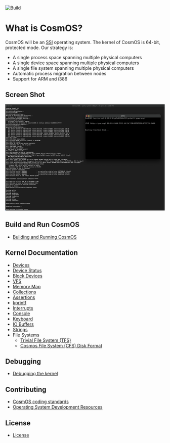 ![Build](../../workflows/Build/badge.svg)

# What is CosmOS?

CosmOS will be an [SSI](https://en.wikipedia.org/wiki/Single_system_image) operating system. The kernel of CosmOS is 64-bit, protected mode. Our strategy is:

- A single process space spanning multiple physical computers
- A single device space spanning multiple physical computers
- A single file system spanning multiple physical computers
- Automatic process migration between nodes
- Support for ARM and i386

## Screen Shot

![](doc/images/cosmos_screen_shot.png)

## Build and Run CosmOS

- [Building and Running CosmOS](doc/developer/build.md)

## Kernel Documentation

- [Devices](doc/developer/Devices.md)
- [Device Status](doc/developer/device_status.md)
- [Block Devices](doc/developer/block_devices.md)
- [VFS](doc/developer/cosmos_vfs.md)
- [Memory Map](doc/developer/memory_map.md)
- [Collections](doc/developer/Collections.md)
- [Assertions](doc/developer/assertions.md)
- [kprintf](doc/developer/KPrintfConversionSpecifiers.txt)
- [Interrupts](doc/developer/interrupts.md)
- [Console](doc/developer/KernelTerminalConsole.txt)
- [Keyboard](doc/developer/Keyboard.txt)
- [IO Buffers](doc/developer/io_buffers.md)
- [Strings](doc/developer/strings.md)
- File Systems
  - [Trivial File System (TFS)](doc/developer/filesystems/tfs.md)
  - [Cosmos File System (CFS) Disk Format](doc/developer/filesystems/CosmOSDiskFormat.txt)

## Debugging

- [Debugging the kernel](doc/debugging/debug.md)

## Contributing

- [CosmOS coding standards](doc/contributing/CodingStandards.md)
- [Operating System Development Resources](doc/contributing/osdev_resources.md)

## License

- [License](LICENSE)
